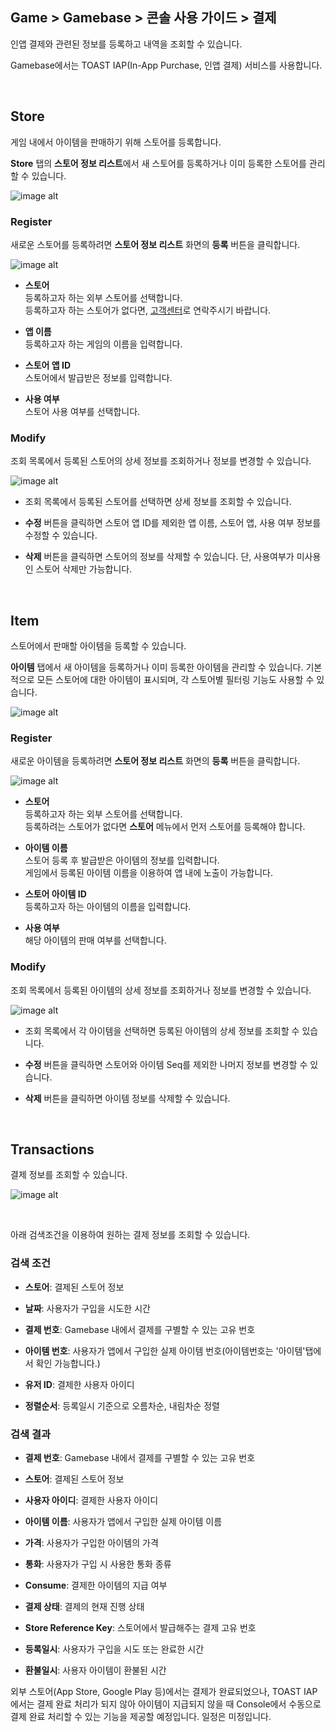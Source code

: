 ## Game > Gamebase > 콘솔 사용 가이드 > 결제



인앱 결제와 관련된 정보를 등록하고 내역을 조회할 수 있습니다.<br/>

Gamebase에서는 TOAST IAP(In-App Purchase, 인앱 결제) 서비스를 사용합니다.<br/>

<br/>

## Store

게임 내에서 아이템을 판매하기 위해 스토어를 등록합니다.<br/> 

**Store** 탭의 **스토어 정보 리스트**에서 새 스토어를 등록하거나 이미 등록한 스토어를 관리할 수 있습니다.<br/>

![image alt](http://static.toastoven.net/prod_gamebase/Operators_Guide/Console_IAP_App1_1.0.png)





### Register



새로운 스토어를 등록하려면 **스토어 정보 리스트** 화면의 **등록** 버튼을 클릭합니다.



![image alt](http://static.toastoven.net/prod_gamebase/Operators_Guide/Console_IAP_App2_1.0.png)



* **스토어**<br/>  등록하고자 하는 외부 스토어를 선택합니다.<br />  등록하고자 하는 스토어가 없다면, [고객센터](https://toast.com/support/inquiry)로 연락주시기 바랍니다.<br />

* **앱 이름** <br/>  등록하고자 하는 게임의 이름을 입력합니다.<br />

* **스토어 앱 ID** <br/>  스토어에서 발급받은 정보를 입력합니다.<br />

* **사용 여부**<br/>  스토어 사용 여부를 선택합니다.<br />



### Modify



조회 목록에서 등록된 스토어의 상세 정보를 조회하거나 정보를 변경할 수 있습니다.



![image alt](http://static.toastoven.net/prod_gamebase/Operators_Guide/Console_IAP_App3_1.0.png)

- 조회 목록에서 등록된 스토어를 선택하면 상세 정보를 조회할 수 있습니다.<br />

- **수정** 버튼을 클릭하면 스토어 앱 ID를 제외한 앱 이름, 스토어 앱, 사용 여부 정보를 수정할 수 있습니다.<br />

- **삭제** 버튼을 클릭하면 스토어의 정보를 삭제할 수 있습니다. 단, 사용여부가 미사용인 스토어 삭제만 가능합니다.<br />

  <br/>



## Item



스토어에서 판매할 아이템을 등록할 수 있습니다. <br>

**아이템** 탭에서 새 아이템을 등록하거나 이미 등록한 아이템을 관리할 수 있습니다. 기본적으로 모든 스토어에 대한 아이템이 표시되며, 각 스토어별 필터링 기능도 사용할 수 있습니다.<br />



![image alt](http://static.toastoven.net/prod_gamebase/Operators_Guide/Console_IAP_Item1_1.0.png)



### Register



새로운 아이템을 등록하려면 **스토어 정보 리스트** 화면의 **등록** 버튼을 클릭합니다.



![image alt](http://static.toastoven.net/prod_gamebase/Operators_Guide/Console_IAP_Item2_1.0.png)



* **스토어**<br />  등록하고자 하는 외부 스토어를 선택합니다.<br />  등록하려는 스토어가 없다면 **스토어** 메뉴에서 먼저 스토어를 등록해야 합니다.<br />

* **아이템 이름**<br /> 스토어 등록 후 발급받은 아이템의 정보를 입력합니다.<br />게임에서 등록된 아이템 이름을 이용하여 앱 내에 노출이 가능합니다.<br>

* **스토어 아이템 ID**<br />등록하고자 하는 아이템의 이름을 입력합니다.<br />

* **사용 여부**<br />  해당 아이템의 판매 여부를 선택합니다.<br />



### Modify



조회 목록에서 등록된 아이템의 상세 정보를 조회하거나 정보를 변경할 수 있습니다.



![image alt](http://static.toastoven.net/prod_gamebase/Operators_Guide/Console_IAP_Item3_1.0.png)

- 조회 목록에서 각 아이템을 선택하면 등록된 아이템의 상세 정보를 조회할 수 있습니다.<br />

- **수정** 버튼을 클릭하면 스토어와 아이템 Seq를 제외한 나머지 정보를 변경할 수 있습니다.<br />

- **삭제** 버튼을 클릭하면 아이템 정보를 삭제할 수 있습니다.<br />

  <br/>



## Transactions

결제 정보를 조회할 수 있습니다.



![image alt](http://static.toastoven.net/prod_gamebase/Operators_Guide/Console_IAP_Transaction1_1.1.png)

<br />



아래 검색조건을 이용하여 원하는 결제 정보를 조회할 수 있습니다. <br>



### 검색 조건

- **스토어**: 결제된 스토어 정보

- **날짜**: 사용자가 구입을 시도한 시간

- **결제 번호**: Gamebase 내에서 결제를 구별할 수 있는 고유 번호

- **아이템 번호**: 사용자가 앱에서 구입한 실제 아이템 번호(아이템번호는 '아이템'탭에서 확인 가능합니다.)

- **유저 ID**: 결제한 사용자 아이디

- **정렬순서**: 등록일시 기준으로 오름차순, 내림차순 정렬







### 검색 결과

- **결제 번호**: Gamebase 내에서 결제를 구별할 수 있는 고유 번호

- **스토어**: 결제된 스토어 정보

- **사용자 아이디**: 결제한 사용자 아이디

- **아이템 이름**: 사용자가 앱에서 구입한 실제 아이템 이름

- **가격**: 사용자가 구입한 아이템의 가격

- **통화**: 사용자가 구입 시 사용한 통화 종류

- **Consume**: 결제한 아이템의 지급 여부

- **결제 상태**: 결제의 현재 진행 상태

- **Store Reference Key**: 스토어에서 발급해주는 결제 고유 번호

- **등록일시**: 사용자가 구입을 시도 또는 완료한 시간

- **환불일시**: 사용자 아이템이 환불된 시간



외부 스토어(App Store, Google Play 등)에서는 결제가 완료되었으나, TOAST IAP에서는 결제 완료 처리가 되지 않아 아이템이 지급되지 않을 때 Console에서 수동으로 결제 완료 처리할 수 있는 기능을 제공할 예정입니다. 일정은 미정입니다.<br />